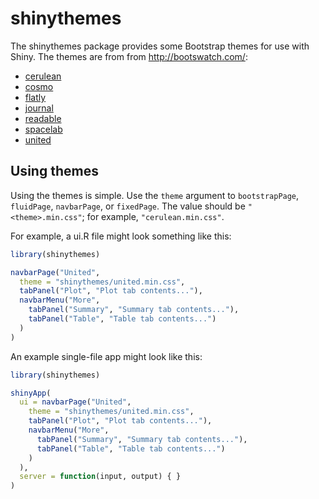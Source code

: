shinythemes
===========

The shinythemes package provides some Bootstrap themes for use with Shiny. The themes are from from http://bootswatch.com/:

* [cerulean](http://bootswatch.com/cerulean/)
* [cosmo](http://bootswatch.com/cosmo/)
* [flatly](http://bootswatch.com/flatly/)
* [journal](http://bootswatch.com/journal/)
* [readable](http://bootswatch.com/readable/)
* [spacelab](http://bootswatch.com/spacelab/)
* [united](http://bootswatch.com/united/)


## Using themes

Using the themes is simple. Use the `theme` argument to `bootstrapPage`, `fluidPage`, `navbarPage`, or `fixedPage`. The value should be `"<theme>.min.css"`; for example, `"cerulean.min.css"`.

For example, a ui.R file might look something like this:

```R
library(shinythemes)

navbarPage("United",
  theme = "shinythemes/united.min.css",
  tabPanel("Plot", "Plot tab contents..."),
  navbarMenu("More",
    tabPanel("Summary", "Summary tab contents..."),
    tabPanel("Table", "Table tab contents...")
  )
)
```


An example single-file app might look like this:

```R
library(shinythemes)

shinyApp(
  ui = navbarPage("United",
    theme = "shinythemes/united.min.css",
    tabPanel("Plot", "Plot tab contents..."),
    navbarMenu("More",
      tabPanel("Summary", "Summary tab contents..."),
      tabPanel("Table", "Table tab contents...")
    )
  ),
  server = function(input, output) { }
)
```
